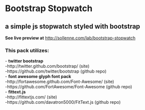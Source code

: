 <h1>Bootstrap Stopwatch</h1>
<h2>a simple js stopwatch styled with bootstrap</h2>


<strong>See live preview at</strong> http://sollenne.com/lab/bootstrap-stopwatch

<h3>This pack utilizes:</h3 <br>
- <strong>twitter bootstrap</strong> <br>
   -http://twitter.github.com/bootstrap/ (site)<br>
   -https://github.com/twitter/bootstrap (github repo)<br>
- <strong>font awesome glyph font pack</strong><br> 
   -http://fortawesome.github.com/Font-Awesome/ (site)<br>
   -https://github.com/FortAwesome/Font-Awesome (github repo)<br>
- <strong>fittext.js</strong><br>
   -http://fittextjs.com/ (site)<br>
   -https://github.com/davatron5000/FitText.js (github repo)<br><br>

